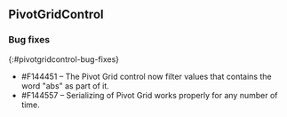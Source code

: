 ## PivotGridControl        

### Bug fixes
{:#pivotgridcontrol-bug-fixes}

* \#F144451 – The Pivot Grid control now filter values that contains the word "abs" as part of it.
* \#F144557 – Serializing of Pivot Grid works properly for any number of time.